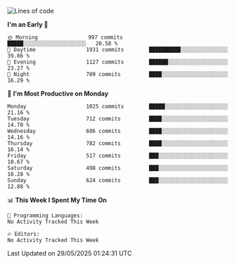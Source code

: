 <!--START_SECTION:waka-->
![Lines of code](https://img.shields.io/badge/From%20Hello%20World%20I%27ve%20Written-40.0%20million%20lines%20of%20code-blue)

**I'm an Early 🐤** 

```text
🌞 Morning                997 commits         █████░░░░░░░░░░░░░░░░░░░░   20.58 % 
🌆 Daytime                1931 commits        ██████████░░░░░░░░░░░░░░░   39.86 % 
🌃 Evening                1127 commits        ██████░░░░░░░░░░░░░░░░░░░   23.27 % 
🌙 Night                  789 commits         ████░░░░░░░░░░░░░░░░░░░░░   16.29 % 
```
📅 **I'm Most Productive on Monday** 

```text
Monday                   1025 commits        █████░░░░░░░░░░░░░░░░░░░░   21.16 % 
Tuesday                  712 commits         ████░░░░░░░░░░░░░░░░░░░░░   14.70 % 
Wednesday                686 commits         ████░░░░░░░░░░░░░░░░░░░░░   14.16 % 
Thursday                 782 commits         ████░░░░░░░░░░░░░░░░░░░░░   16.14 % 
Friday                   517 commits         ███░░░░░░░░░░░░░░░░░░░░░░   10.67 % 
Saturday                 498 commits         ███░░░░░░░░░░░░░░░░░░░░░░   10.28 % 
Sunday                   624 commits         ███░░░░░░░░░░░░░░░░░░░░░░   12.88 % 
```


📊 **This Week I Spent My Time On** 

```text
💬 Programming Languages: 
No Activity Tracked This Week

🔥 Editors: 
No Activity Tracked This Week
```


 Last Updated on 29/05/2025 01:24:31 UTC
<!--END_SECTION:waka-->
```
